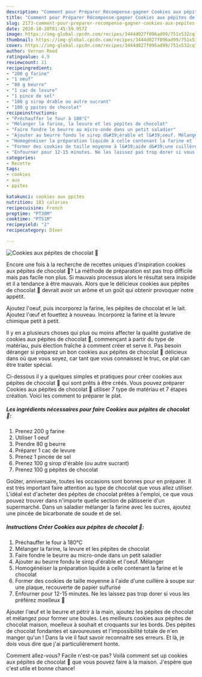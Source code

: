 ```yaml
---
description: "Comment pour Préparer Récompense-gagner Cookies aux pépites de chocolat 🍫"
title: "Comment pour Préparer Récompense-gagner Cookies aux pépites de chocolat 🍫"
slug: 2173-comment-pour-preparer-recompense-gagner-cookies-aux-pepites-de-chocolat
date: 2020-10-20T01:45:59.957Z
image: https://img-global.cpcdn.com/recipes/3444d027f096ad99/751x532cq70/cookies-aux-pepites-de-chocolat-🍫-photo-principale-de-la-recette.jpg
thumbnail: https://img-global.cpcdn.com/recipes/3444d027f096ad99/751x532cq70/cookies-aux-pepites-de-chocolat-🍫-photo-principale-de-la-recette.jpg
cover: https://img-global.cpcdn.com/recipes/3444d027f096ad99/751x532cq70/cookies-aux-pepites-de-chocolat-🍫-photo-principale-de-la-recette.jpg
author: Vernon Reed
ratingvalue: 4.9
reviewcount: 11
recipeingredient:
- "200 g farine"
- "1 oeuf"
- "80 g beurre"
- "1 cac de levure"
- "1 pince de sel"
- "100 g sirop drable ou autre sucrant"
- "100 g ppites de chocolat"
recipeinstructions:
- "Préchauffer le four à 180°C"
- "Mélanger la farine, la levure et les pépites de chocolat"
- "Faire fondre le beurre au micro-onde dans un petit saladier"
- "Ajouter au beurre fondu le sirop d&#39;érable et l&#39;oeuf. Mélanger"
- "Homogénéiser la préparation liquide à celle contenant la farine et le chocolat"
- "Former des cookies de taille moyenne à l&#39;aide d&#39;une cuillère à soupe sur une plaque, recouverte de papier sulfurisé"
- "Enfourner pour 12-15 minutes. Ne les laissez pas trop dorer si vous les préférez moelleux 🤤"
categories:
- Recette
tags:
- cookies
- aux
- ppites

katakunci: cookies aux ppites 
nutrition: 183 calories
recipecuisine: French
preptime: "PT30M"
cooktime: "PT51M"
recipeyield: "2"
recipecategory: Dîner

---
```



![Cookies aux pépites de chocolat 🍫](https://img-global.cpcdn.com/recipes/3444d027f096ad99/751x532cq70/cookies-aux-pepites-de-chocolat-🍫-photo-principale-de-la-recette.jpg)

Encore une fois à la recherche de recettes uniques d'inspiration cookies aux pépites de chocolat 🍫? La méthode de préparation est pas trop difficile mais pas facile non plus. Si mauvais processus alors le résultat sera insipide et il a tendance à être mauvais. Alors que le délicieux cookies aux pépites de chocolat 🍫 devrait avoir un arôme et un goût qui obtenir provoquer notre appétit.

Ajoutez l&#39;oeuf, puis incorporez la farine, les pépites de chocolat et le lait. Ajoutez l&#39;œuf et fouettez à nouveau. Incorporez la farine et la levure chimique petit à petit.

Il y en a plusieurs choses qui plus ou moins affecter la qualité gustative de cookies aux pépites de chocolat 🍫, commençant à partir du type de matériau, puis élection fraîche à comment créer et serve it. Pas besoin déranger si préparez un bon cookies aux pépites de chocolat 🍫 délicieux dans où que vous soyez, car tant que vous connaissez le truc, ce plat can être traiter spécial.


Ci-dessous il y a quelques simples et pratiques pour créer cookies aux pépites de chocolat 🍫 qui sont prêts à être créés. Vous pouvez préparer Cookies aux pépites de chocolat 🍫 utiliser 7 type de matériau et 7 étapes création. Voici les comment to préparer le plat.

<!--inarticleads1-->

##### Les ingrédients nécessaires pour faire Cookies aux pépites de chocolat 🍫:

1. Prenez 200 g farine
1. Utiliser 1 oeuf
1. Prendre 80 g beurre
1. Préparer 1 cac de levure
1. Prenez 1 pincée de sel
1. Prenez 100 g sirop d&#39;érable (ou autre sucrant)
1. Prenez 100 g pépites de chocolat


Goûter, anniversaire, toutes les occasions sont bonnes pour en préparer. Il est très important faire attention au type de chocolat que vous allez utiliser. L&#39;idéal est d&#39;acheter des pépites de chocolat prêtes à l&#39;emploi, ce que vous pouvez trouver dans n&#39;importe quelle section de pâtisserie d&#39;un supermarché. Dans un saladier mélanger la farine avec les sucres, ajoutez une pincée de bicarbonate de soude et de sel. 

<!--inarticleads2-->

##### Instructions Créer Cookies aux pépites de chocolat 🍫:

1. Préchauffer le four à 180°C
1. Mélanger la farine, la levure et les pépites de chocolat
1. Faire fondre le beurre au micro-onde dans un petit saladier
1. Ajouter au beurre fondu le sirop d&#39;érable et l&#39;oeuf. Mélanger
1. Homogénéiser la préparation liquide à celle contenant la farine et le chocolat
1. Former des cookies de taille moyenne à l&#39;aide d&#39;une cuillère à soupe sur une plaque, recouverte de papier sulfurisé
1. Enfourner pour 12-15 minutes. Ne les laissez pas trop dorer si vous les préférez moelleux 🤤


Ajouter l&#39;œuf et le beurre et pétrir à la main, ajoutez les pépites de chocolat et mélangez pour former une boules. Les meilleurs cookies aux pépites de chocolat maison, moelleux à souhait et croquants sur les bords. Des pépites de chocolat fondantes et savoureuses et l&#39;impossibilité totale de n&#39;en manger qu&#39;un ! Dans la vie il faut savoir reconnaitre ses erreurs. Et là, je dois vous dire que j&#39;ai particulièrement honte. 


Comment allez-vous? Facile n'est-ce pas? Voilà comment set up cookies aux pépites de chocolat 🍫 que vous pouvez faire à la maison. J'espère que c'est utile et bonne chance!
